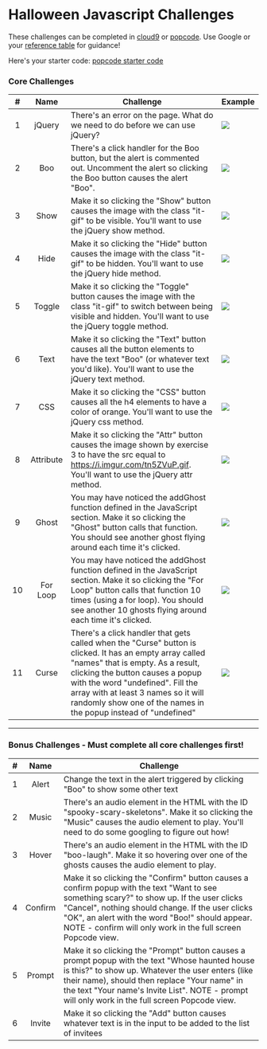 # Halloween Javascript Challenges


These challenges can be completed in [cloud9](https://c9.io/) or [popcode](https://popcode.org). Use Google or your [reference table](https://github.com/ScriptEdcurriculum/curriculum2016/blob/master/resources/ScriptEdReferenceTable2016.pdf) for guidance!

Here's your starter code: [popcode starter code](https://popcode.org/?snapshot=79085c60-e447-47d4-9878-e15c0a448a57)

### Core Challenges
| #  | Name | Challenge | Example |
|:-------:|:-------:|------|------|
| 1 | jQuery | There's an error on the page.  What do we need to do before we can use jQuery? | <img src="https://i.imgur.com/NIC0HKc.png">
| 2 | Boo | There's a click handler for the Boo button, but the alert is commented out.  Uncomment the alert so clicking the Boo button causes the alert "Boo". | <img src="https://i.imgur.com/ipTkLde.gif"> |
| 3 | Show | Make it so clicking the "Show" button causes the image with the class "it-gif" to be visible.  You'll want to use the jQuery show method. |  <img src="https://i.imgur.com/ObDORDP.gif"> |
| 4 | Hide |Make it so clicking the "Hide" button causes the image with the class "it-gif" to be hidden.  You'll want to use the jQuery hide method.  | <img src="https://i.imgur.com/YKyxgXy.gif"> |
| 5 | Toggle | Make it so clicking the "Toggle" button causes the image with the class "it-gif" to switch between being visible and hidden.  You'll want to use the jQuery toggle method. | <img src="https://i.imgur.com/PpFYNBu.gif"> |
| 6 | Text | Make it so clicking the "Text" button causes all the button elements to have the text "Boo" (or whatever text you'd like).  You'll want to use the jQuery text method. | <img src="https://i.imgur.com/smDWUVl.gif"> |
| 7 | CSS | Make it so clicking the "CSS" button causes all the h4 elements to have a color of orange.  You'll want to use the jQuery css method. | <img src="https://i.imgur.com/X0vV7b0.gif"> |
| 8 | Attribute | Make it so clicking the "Attr" button causes the image shown by exercise 3 to have the src equal to https://i.imgur.com/tn5ZVuP.gif.  You'll want to use the jQuery attr method. | <img src="https://i.imgur.com/c3hvcVY.gif"> |
| 9 | Ghost | You may have noticed the addGhost function defined in the JavaScript section. Make it so clicking the "Ghost" button calls that function.  You should see another ghost flying around each time it's clicked. | <img src="https://i.imgur.com/EscdQY3.gif"> |
| 10 | For Loop | You may have noticed the addGhost function defined in the JavaScript section. Make it so clicking the "For Loop" button calls that function 10 times (using a for loop).  You should see another 10 ghosts flying around each time it's clicked. | <img src="https://i.imgur.com/llyKDXL.gif"> |
| 11 | Curse | There's a click handler that gets called when the "Curse" button is clicked.  It has an empty array called "names" that is empty.  As a result, clicking the button causes a popup with the word "undefined".  Fill the array with at least 3 names so it will randomly show one of the names in the popup instead of "undefined" | <img src="https://i.imgur.com/gJPy9af.gif"> |

---

### Bonus Challenges - Must complete all core challenges first!

| # | Name | Challenge |
|:-------:|:-------:|------|
| 1 | Alert | Change the text in the alert triggered by clicking "Boo" to show some other text |
| 2 | Music | There's an audio element in the HTML with the ID "spooky-scary-skeletons".  Make it so clicking the "Music" causes the audio element to play.  You'll need to do some googling to figure out how! |
| 3 | Hover | There's an audio element in the HTML with the ID "boo-laugh".  Make it so hovering over one of the ghosts causes the audio element to play. |
| 4 | Confirm | Make it so clicking the "Confirm" button causes a confirm popup with the text "Want to see something scary?" to show up.  If the user clicks "Cancel", nothing should change. If the user clicks "OK", an alert with the word "Boo!" should appear.  NOTE - confirm will only work in the full screen Popcode view. |
| 5 | Prompt | Make it so clicking the "Prompt" button causes a prompt popup with the text "Whose haunted house is this?" to show up.  Whatever the user enters (like their name), should then replace "Your name" in the text "Your name's Invite List". NOTE - prompt will only work in the full screen Popcode view. |
| 6 | Invite | Make it so clicking the "Add" button causes whatever text is in the input to be added to the list of invitees |


